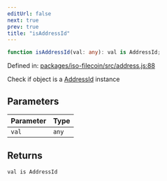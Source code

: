 ```yaml
---
editUrl: false
next: true
prev: true
title: "isAddressId"
---
```


```ts
function isAddressId(val: any): val is AddressId;
```

Defined in: [packages/iso-filecoin/src/address.js:88](https://github.com/hugomrdias/filecoin/blob/main/packages/iso-filecoin/src/address.js#L88)

Check if object is a [AddressId](/api/iso-filecoin/address/classes/addressid/) instance

## Parameters

| Parameter | Type |
| ------ | ------ |
| `val` | `any` |

## Returns

`val is AddressId`
